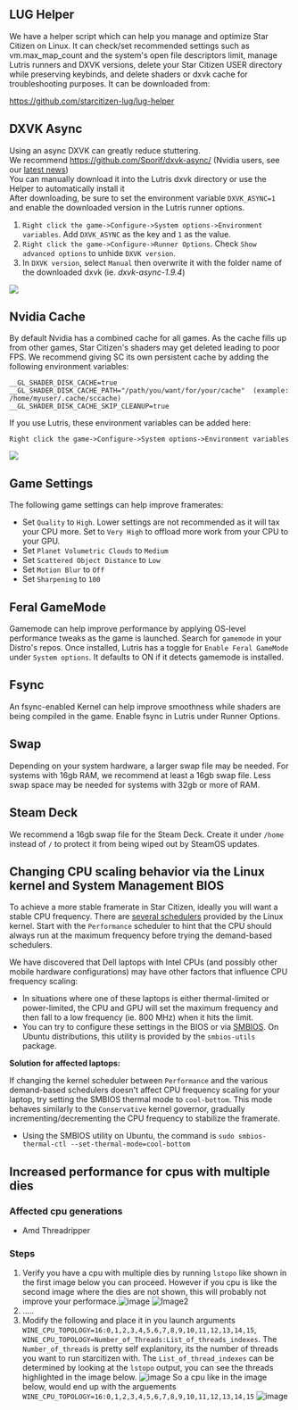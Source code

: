## LUG Helper
We have a helper script which can help you manage and optimize Star Citizen on Linux. It can check/set recommended settings such as vm.max_map_count and the system's open file descriptors limit, manage Lutris runners and DXVK versions, delete your Star Citizen USER directory while preserving keybinds, and delete shaders or dxvk cache for troubleshooting purposes. It can be downloaded from:

https://github.com/starcitizen-lug/lug-helper

## DXVK Async
Using an async DXVK can greatly reduce stuttering.  
We recommend https://github.com/Sporif/dxvk-async/ (Nvidia users, see our [latest news](https://github.com/starcitizen-lug/information-howtos/wiki#news))  
You can manually download it into the Lutris dxvk directory or use the Helper to automatically install it  
After downloading, be sure to set the environment variable `DXVK_ASYNC=1` and enable the downloaded version in the Lutris runner options.
1. `Right click the game->Configure->System options->Environment variables`. Add `DXVK_ASYNC` as the key and `1` as the value.
2. `Right click the game->Configure->Runner Options`. Check `Show advanced options` to unhide `DXVK version`.
3. In `DXVK version`, select `Manual` then overwrite it with the folder name of the downloaded dxvk (ie. _dxvk-async-1.9.4_)

![](https://matrix-client.matrix.org/_matrix/media/r0/download/matrix.org/wQRsUySnKmchQWyZrmoZFDnJ)

## Nvidia Cache

By default Nvidia has a combined cache for all games. As the cache fills up from other games, Star Citizen's shaders may get deleted leading to poor FPS. We recommend giving SC its own persistent cache by adding the following environment variables:

```
__GL_SHADER_DISK_CACHE=true
__GL_SHADER_DISK_CACHE_PATH="/path/you/want/for/your/cache"  (example: /home/myuser/.cache/sccache)
__GL_SHADER_DISK_CACHE_SKIP_CLEANUP=true
```

If you use Lutris, these environment variables can be added here:

`Right click the game->Configure->System options->Environment variables`

![](https://matrix-client.matrix.org/_matrix/media/r0/download/xndr.de/AwspONZSbLKcXCCkBojwyIYT)

## Game Settings

The following game settings can help improve framerates:

- Set `Quality` to `High`. Lower settings are not recommended as it will tax your CPU more. Set to `Very High` to offload more work from your CPU to your GPU.
- Set `Planet Volumetric Clouds` to `Medium`
- Set `Scattered Object Distance` to `Low`
- Set `Motion Blur` to `Off`
- Set `Sharpening` to `100`

## Feral GameMode

Gamemode can help improve performance by applying OS-level performance tweaks as the game is launched. Search for `gamemode` in your Distro's repos. Once installed, Lutris has a toggle for `Enable Feral GameMode` under `System options`. It defaults to ON if it detects gamemode is installed.

## Fsync

An fsync-enabled Kernel can help improve smoothness while shaders are being compiled in the game. Enable fsync in Lutris under Runner Options.

## Swap

Depending on your system hardware, a larger swap file may be needed. For systems with 16gb RAM, we recommend at least a 16gb swap file. Less swap space may be needed for systems with 32gb or more of RAM.

## Steam Deck

We recommend a 16gb swap file for the Steam Deck. Create it under `/home` instead of `/` to protect it from being wiped out by SteamOS updates.

## Changing CPU scaling behavior via the Linux kernel and System Management BIOS

To achieve a more stable framerate in Star Citizen, ideally you will want a stable CPU frequency. There are [several schedulers](https://www.kernel.org/doc/Documentation/cpu-freq/governors.txt) provided by the Linux kernel. Start with the `Performance` scheduler to hint that the CPU should always run at the maximum frequency before trying the demand-based schedulers.

We have discovered that Dell laptops with Intel CPUs (and possibly other mobile hardware configurations) may have other factors that influence CPU frequency scaling:
- In situations where one of these laptops is either thermal-limited or power-limited, the CPU and GPU will set the maximum frequency and then fall to a low frequency (ie. 800 MHz) when it hits the limit.
- You can try to configure these settings in the BIOS or via [SMBIOS](https://www.dmtf.org/standards/smbios). On Ubuntu distributions, this utility is provided by the `smbios-utils` package.

**Solution for affected laptops:**

If changing the kernel scheduler between `Performance` and the various demand-based schedulers doesn't affect CPU frequency scaling for your laptop, try setting the SMBIOS thermal mode to `cool-bottom`. This mode behaves similarly to the `Conservative` kernel governor, gradually incrementing/decrementing the CPU frequency to stabilize the framerate.
- Using the SMBIOS utility on Ubuntu, the command is `sudo smbios-thermal-ctl --set-thermal-mode=cool-bottom`

## Increased performance for cpus with multiple dies
### Affected cpu generations
- Amd Threadripper
### Steps
1. Verify you have a cpu with multiple dies by running `lstopo` like shown in the first image below you can proceed. However if you cpu is like the second image where the dies are not shown, this will probably not improve your performace.![image](https://user-images.githubusercontent.com/39007301/220378862-d4b9bbd7-15b3-4e1e-b77d-6b19f0908ba8.png) ![Image2](https://user-images.githubusercontent.com/39007301/220378475-160e9091-3b2c-407b-acff-d606892d21c5.png)
2. .....
3. Modify the following and place it in you launch arguments `WINE_CPU_TOPOLOGY=16:0,1,2,3,4,5,6,7,8,9,10,11,12,13,14,15`, `WINE_CPU_TOPOLOGY=Number_of_Threads:List_of_threads_indexes`. The `Number_of_threads` is pretty self explanitory, its the number of threads you want to run starcitizen with. The `List_of_thread_indexes` can be determined by looking at the `lstopo` output, you can see the threads highlighted in the image below. ![image](https://user-images.githubusercontent.com/39007301/220380665-5378ccc5-474e-4db2-8a4a-e893bb4ab347.png) So a cpu like in the image below, would end up with the arguements `WINE_CPU_TOPOLOGY=16:0,1,2,3,4,5,6,7,8,9,10,11,12,13,14,15` ![image](https://user-images.githubusercontent.com/39007301/220382182-3525c3e8-4466-4489-8e85-7c1319ac3a1b.png)


